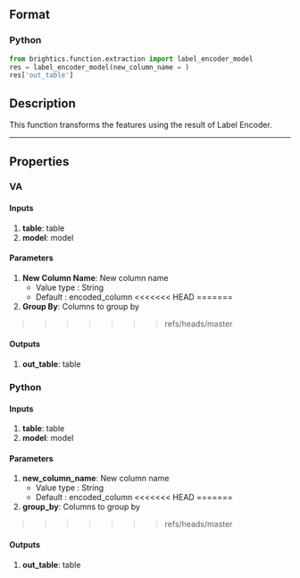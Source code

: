 ## Format
### Python
```python
from brightics.function.extraction import label_encoder_model
res = label_encoder_model(new_column_name = )
res['out_table']
```

## Description
This function transforms the features using the result of Label Encoder.

---

## Properties
### VA
#### Inputs
1. **table**: table
2. **model**: model

#### Parameters
1. **New Column Name**: New column name
   - Value type : String
   - Default : encoded_column
<<<<<<< HEAD
=======
2. **Group By**: Columns to group by
>>>>>>> refs/heads/master

#### Outputs
1. **out_table**: table

### Python
#### Inputs
1. **table**: table
2. **model**: model

#### Parameters
1. **new_column_name**: New column name
   - Value type : String
   - Default : encoded_column
<<<<<<< HEAD
=======
2. **group_by**: Columns to group by
>>>>>>> refs/heads/master

#### Outputs
1. **out_table**: table

